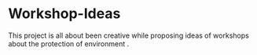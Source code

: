 # Workshop-Ideas
This project is all about been creative while proposing ideas of workshops about the protection of environment .
